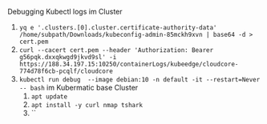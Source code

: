 Debugging Kubectl logs im Cluster

1. `yq e '.clusters.[0].cluster.certificate-authority-data' /home/subpath/Downloads/kubeconfig-admin-85mckh9xvn | base64 -d > cert.pem`
2. `curl --cacert cert.pem --header 'Authorization: Bearer g56pqk.dxxqkwgd9jkvd9sl' -i https://188.34.197.15:10250/containerLogs/kubeedge/cloudcore-774d78f6cb-pcqlf/cloudcore`
3. `kubectl run debug  --image debian:10 -n default -it --restart=Never -- bash` im Kubermatic base Cluster
	1. `apt update`
	2. `apt install -y curl nmap tshark`
	3. ``
